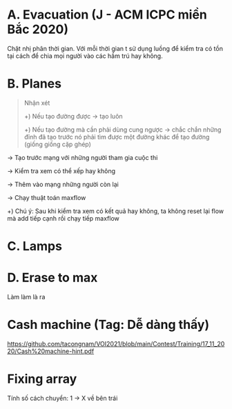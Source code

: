 
# A. Evacuation (J - ACM ICPC miền Bắc 2020)
Chặt nhị phân thời gian. Với mỗi thời gian t sử dụng luồng để kiểm tra có tồn tại cách để chia mọi người vào các hầm trú hay không.

# B. Planes
> Nhận xét
>
>+) Nếu tạo đường được -> tạo luôn
>
>+) Nếu tạo đường mà cần phải dùng cung ngược -> chắc chắn những đỉnh đã tạo trước nó phải tìm được một đường khác để tạo đường (giống giống cặp ghép)

-> Tạo trước mạng với những người tham gia cuộc thi

-> Kiểm tra xem có thể xếp hay không

-> Thêm vào mạng những người còn lại

-> Chạy thuật toán maxflow

+) Chú ý: Sau khi kiểm tra xem có kết quả hay không, ta không reset lại flow mà add tiếp cạnh rồi chạy tiếp maxflow

# C. Lamps

# D. Erase to max
Làm làm là ra

# Cash machine (Tag: Dễ dàng thấy)

https://github.com/tacongnam/VOI2021/blob/main/Contest/Training/17_11_2020/Cash%20machine-hint.pdf

# Fixing array
Tính số cách chuyển: 1 -> X về bên trái
<!--stackedit_data:
eyJoaXN0b3J5IjpbLTE5MDI5NTMzMTYsNzY4ODg0MjksMTE0MT
UxMzM4MywtNTMwNDM4OTUxLDE0NTMzMDU5MTAsMjk4MzYwNTk3
LC0zOTM5NTgxMjgsLTk2NDgwMjEzNSw5MzU0Njc5OTksMTI2Mj
E2ODA4NiwtNTkxNzQ1ODA4LDEwODUyNDkzNjYsLTk0NTk3NTEx
OSwxNTk2ODc2OTQ3LDkwOTI5MTQxNywyOTY2OTg5MjVdfQ==
-->